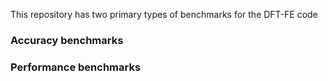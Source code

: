 This repository has two primary types of benchmarks for
the DFT-FE code

### Accuracy benchmarks ###


### Performance benchmarks ###

